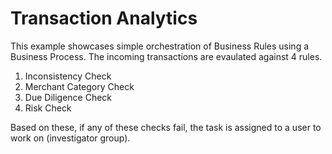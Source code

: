 Transaction Analytics
=======================

This example showcases simple orchestration of Business Rules using a Business Process. The incoming transactions are evaulated against 4 rules.
1) Inconsistency Check
2) Merchant Category Check
3) Due Diligence Check
4) Risk Check

Based on these, if any of these checks fail, the task is assigned to a user to work on (investigator group).

